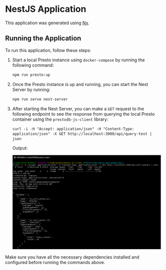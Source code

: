# NestJS Application

This application was generated using [Nx](https://nx.dev).

## Running the Application

To run this application, follow these steps:

1. Start a local Presto instance using `docker-compose` by running the following command:

   ```bash
   npm run presto:up
   ```

2. Once the Presto instance is up and running, you can start the Nest Server by running:

   ```bash
   npm run serve nest-server
   ```

3. After starting the Nest Server, you can make a `GET` request to the following endpoint to see the response from querying the local Presto container using the `prestodb-js-client` library:

   ```
   curl -i -H "Accept: application/json" -H "Content-Type: application/json" -X GET http://localhost:3000/api/query-test | json
   ```

   Output:

   ![Alt text](image.png)

Make sure you have all the necessary dependencies installed and configured before running the commands above.
